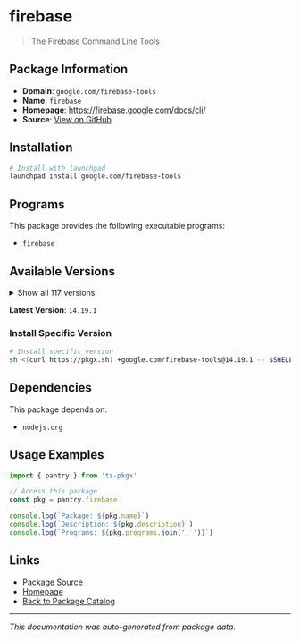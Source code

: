 # firebase

> The Firebase Command Line Tools

## Package Information

- **Domain**: `google.com/firebase-tools`
- **Name**: `firebase`
- **Homepage**: https://firebase.google.com/docs/cli/
- **Source**: [View on GitHub](https://github.com/pkgxdev/pantry/tree/main/projects/google.com/firebase-tools/package.yml)

## Installation

```bash
# Install with launchpad
launchpad install google.com/firebase-tools
```

## Programs

This package provides the following executable programs:

- `firebase`

## Available Versions

<details>
<summary>Show all 117 versions</summary>

- `14.19.1`, `14.19.0`, `14.18.0`, `14.17.0`, `14.16.0`
- `14.15.2`, `14.15.1`, `14.15.0`, `14.14.0`, `14.13.0`
- `14.12.1`, `14.12.0`, `14.11.2`, `14.11.1`, `14.11.0`
- `14.10.1`, `14.10.0`, `14.9.0`, `14.8.0`, `14.7.0`
- `14.6.0`, `14.5.1`, `14.5.0`, `14.4.0`, `14.3.1`
- `14.3.0`, `14.2.2`, `14.2.1`, `14.2.0`, `14.1.0`
- `14.0.1`, `14.0.0`, `13.35.1`, `13.35.0`, `13.34.0`
- `13.33.0`, `13.32.0`, `13.31.2`, `13.31.1`, `13.31.0`
- `13.30.0`, `13.29.3`, `13.29.2`, `13.29.1`, `13.29.0`
- `13.28.0`, `13.27.0`, `13.26.0`, `13.25.0`, `13.24.2`
- `13.24.1`, `13.24.0`, `13.23.1`, `13.22.1`, `13.22.0`
- `13.21.0`, `13.20.2`, `13.20.1`, `13.20.0`, `13.19.0`
- `13.18.0`, `13.17.0`, `13.16.0`, `13.15.4`, `13.15.3`
- `13.15.2`, `13.15.1`, `13.15.0`, `13.14.2`, `13.14.1`
- `13.14.0`, `13.13.3`, `13.13.2`, `13.13.1`, `13.13.0`
- `13.12.0`, `13.11.4`, `13.11.3`, `13.11.2`, `13.11.1`
- `13.11.0`, `13.10.2`, `13.10.1`, `13.10.0`, `13.9.0`
- `13.8.3`, `13.8.2`, `13.8.1`, `13.8.0`, `13.7.5`
- `13.7.4`, `13.7.3`, `13.7.2`, `13.7.1`, `13.7.0`
- `13.6.1`, `13.6.0`, `13.5.2`, `13.5.1`, `13.5.0`
- `13.4.1`, `13.4.0`, `13.3.1`, `13.3.0`, `13.2.1`
- `13.2.0`, `13.1.0`, `13.0.3`, `13.0.2`, `13.0.1`
- `13.0.0`, `12.9.1`, `12.9.0`, `12.8.1`, `12.8.0`
- `12.7.0`, `12.6.2`

</details>

**Latest Version**: `14.19.1`

### Install Specific Version

```bash
# Install specific version
sh <(curl https://pkgx.sh) +google.com/firebase-tools@14.19.1 -- $SHELL -i
```

## Dependencies

This package depends on:

- `nodejs.org`

## Usage Examples

```typescript
import { pantry } from 'ts-pkgx'

// Access this package
const pkg = pantry.firebase

console.log(`Package: ${pkg.name}`)
console.log(`Description: ${pkg.description}`)
console.log(`Programs: ${pkg.programs.join(', ')}`)
```

## Links

- [Package Source](https://github.com/pkgxdev/pantry/tree/main/projects/google.com/firebase-tools/package.yml)
- [Homepage](https://firebase.google.com/docs/cli/)
- [Back to Package Catalog](../../../package-catalog.md)

---

*This documentation was auto-generated from package data.*
